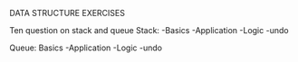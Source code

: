 DATA STRUCTURE EXERCISES

Ten question on stack and queue
Stack:
-Basics
-Application
-Logic
-undo

Queue:
Basics
-Application
-Logic
-undo


